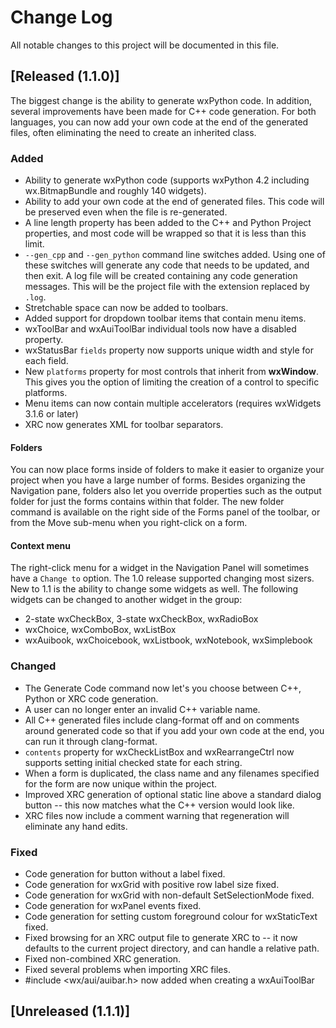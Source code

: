 # Change Log
All notable changes to this project will be documented in this file.

## [Released (1.1.0)]

The biggest change is the ability to generate wxPython code. In addition, several improvements have been made for C++ code generation. For both languages, you can now add your own code at the end of the generated files, often eliminating the need to create an inherited class.

### Added

- Ability to generate wxPython code (supports wxPython 4.2 including wx.BitmapBundle and roughly 140 widgets).
- Ability to add your own code at the end of generated files. This code will be preserved even when the file is re-generated.
- A line length property has been added to the C++ and Python Project properties, and most code will be wrapped so that it is less than this limit.
- `--gen_cpp` and `--gen_python` command line switches added. Using one of these switches will generate any code that needs to be updated, and then exit. A log file will be created containing any code generation messages. This will be the project file with the extension replaced by `.log`.
- Stretchable space can now be added to toolbars.
- Added support for dropdown toolbar items that contain menu items.
- wxToolBar and wxAuiToolBar individual tools now have a disabled property.
- wxStatusBar `fields` property now supports unique width and style for each field.
- New `platforms` property for most controls that inherit from **wxWindow**. This gives you the option of limiting the creation of a control to specific platforms.
- Menu items can now contain multiple accelerators (requires wxWidgets 3.1.6 or later)
- XRC now generates XML for toolbar separators.

#### Folders

You can now place forms inside of folders to make it easier to organize your project when you have a large number of forms. Besides organizing the Navigation pane, folders also let you override properties such as the output folder for just the forms contains within that folder. The new folder command is available on the right side of the Forms panel of the toolbar, or from the Move sub-menu when you right-click on a form.

#### Context menu

The right-click menu for a widget in the Navigation Panel will sometimes have a `Change to` option. The 1.0 release supported changing most sizers. New to 1.1 is the ability to change some widgets as well. The following widgets can be changed to another widget in the group:

- 2-state wxCheckBox, 3-state wxCheckBox, wxRadioBox
- wxChoice, wxComboBox, wxListBox
- wxAuibook, wxChoicebook, wxListbook, wxNotebook, wxSimplebook

### Changed

- The Generate Code command now let's you choose between C++, Python or XRC code generation.
- A user can no longer enter an invalid C++ variable name.
- All C++ generated files include clang-format off and on comments around generated code so that if you add your own code at the end, you can run it through clang-format.
- `contents` property for wxCheckListBox and wxRearrangeCtrl now supports setting initial checked state for each string.
- When a form is duplicated, the class name and any filenames specified for the form are now unique within the project.
- Improved XRC generation of optional static line above a standard dialog button -- this now matches what the C++ version would look like.
- XRC files now include a comment warning that regeneration will eliminate any hand edits.

### Fixed

- Code generation for button without a label fixed.
- Code generation for wxGrid with positive row label size fixed.
- Code generation for wxGrid with non-default SetSelectionMode fixed.
- Code generation for wxPanel events fixed.
- Code generation for setting custom foreground colour for wxStaticText fixed.
- Fixed browsing for an XRC output file to generate XRC to -- it now defaults to the current project directory, and can handle a relative path.
- Fixed non-combined XRC generation.
- Fixed several problems when importing XRC files.
- #include \<wx/aui/auibar.h\> now added when creating a wxAuiToolBar

## [Unreleased (1.1.1)]
